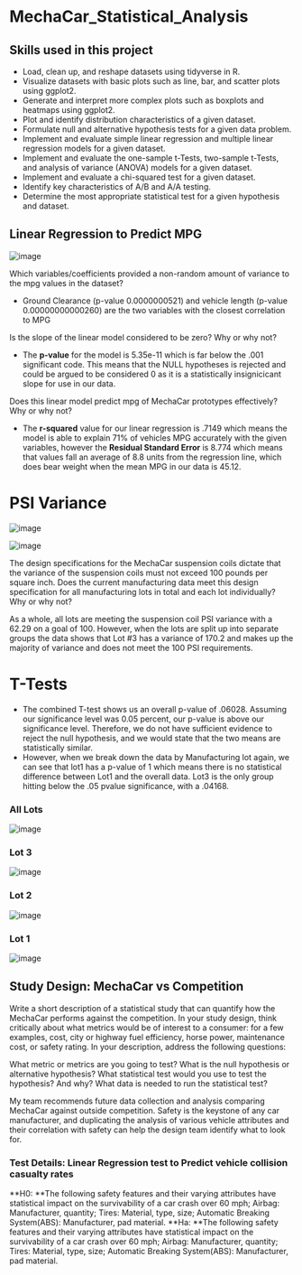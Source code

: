 # MechaCar_Statistical_Analysis

## Skills used in this project

 - Load, clean up, and reshape datasets using tidyverse in R.
 - Visualize datasets with basic plots such as line, bar, and scatter plots using ggplot2.
 - Generate and interpret more complex plots such as boxplots and heatmaps using ggplot2.
 - Plot and identify distribution characteristics of a given dataset.
 - Formulate null and alternative hypothesis tests for a given data problem.
 - Implement and evaluate simple linear regression and multiple linear regression models for a given dataset.
 - Implement and evaluate the one-sample t-Tests, two-sample t-Tests, and analysis of variance (ANOVA) models for a given dataset.
 - Implement and evaluate a chi-squared test for a given dataset.
 - Identify key characteristics of A/B and A/A testing.
 - Determine the most appropriate statistical test for a given hypothesis and dataset.



## Linear Regression to Predict MPG
![image](https://user-images.githubusercontent.com/107438816/194428933-bbd3d8d0-ea77-4d4a-9189-c1aacf77d66f.png)

Which variables/coefficients provided a non-random amount of variance to the mpg values in the dataset?
 - Ground Clearance (p-value 0.0000000521) and vehicle length (p-value 0.00000000000260) are the two variables with the closest correlation to MPG

Is the slope of the linear model considered to be zero? Why or why not?
 - The **p-value** for the model is 5.35e-11 which is far below the .001 significant code. This means that the NULL hypotheses is rejected and could be argued to be considered 0 as it is a statistically insignicicant slope for use in our data.

Does this linear model predict mpg of MechaCar prototypes effectively? Why or why not?
 - The **r-squared** value for our linear regression is .7149 which means the model is able to explain 71% of vehicles MPG accurately with the given variables, however the **Residual Standard Error** is 8.774 which means that values fall an average of 8.8 units from the regression line, which does bear weight when the mean MPG in our data is 45.12.



# PSI Variance
![image](https://user-images.githubusercontent.com/107438816/194436003-12643f43-a658-44a4-a531-8c85fd1f81a4.png)

![image](https://user-images.githubusercontent.com/107438816/194435637-47c14849-aecd-487b-a0ac-eda4d3a27364.png)

The design specifications for the MechaCar suspension coils dictate that the variance of the suspension coils must not exceed 100 pounds per square inch. Does the current manufacturing data meet this design specification for all manufacturing lots in total and each lot individually? Why or why not?

As a whole, all lots are meeting the suspension coil PSI variance with a 62.29 on a goal of 100. However, when the lots are split up into separate
 groups the data shows that Lot #3 has a variance of 170.2 and makes up the majority of variance and does not meet the 100 PSI requirements.


# T-Tests
 - The combined T-test shows us an overall p-value of .06028. Assuming our significance level was 0.05 percent, our p-value is above our significance level. Therefore, we do not have sufficient evidence to reject the null hypothesis, and we would state that the two means are statistically similar.
 - However, when we break down the data by Manufacturing lot again, we can see that lot1 has a p-value of 1 which means there is no statistical difference between Lot1 and the overall data. Lot3 is the only group hitting below the .05 pvalue significance, with a .04168.

### All Lots
![image](https://user-images.githubusercontent.com/107438816/194438720-54677e36-b6c5-406b-9a6f-6285dac37cf6.png)


### Lot 3
![image](https://user-images.githubusercontent.com/107438816/194438608-89f75e70-b296-46e4-9bb2-09a46910a2e8.png)

### Lot 2
![image](https://user-images.githubusercontent.com/107438816/194438639-ee1d2eb0-5821-42e9-9d1a-92c911815ef5.png)

### Lot 1
![image](https://user-images.githubusercontent.com/107438816/194438666-97262fbf-983f-43ca-8820-ab609066bc35.png)

## Study Design: MechaCar vs Competition

Write a short description of a statistical study that can quantify how the MechaCar performs against the competition. In your study design, think critically about what metrics would be of interest to a consumer: for a few examples, cost, city or highway fuel efficiency, horse power, maintenance cost, or safety rating.
In your description, address the following questions:

What metric or metrics are you going to test?
What is the null hypothesis or alternative hypothesis?
What statistical test would you use to test the hypothesis? And why?
What data is needed to run the statistical test?

My team recommends future data collection and analysis comparing MechaCar against outside competition. Safety is the keystone of any car manufacturer, and duplicating the analysis of various vehicle attributes and their correlation with safety can help the design team identify what to look for.

### Test Details: Linear Regression test to Predict vehicle collision casualty rates

**H0: **The following safety features and their varying attributes have statistical impact on the survivability of a car crash over 60 mph; Airbag: Manufacturer, quantity; Tires: Material, type, size; Automatic Breaking System(ABS): Manufacturer, pad material.
**Ha: **The following safety features and their varying attributes have statistical impact on the survivability of a car crash over 60 mph; Airbag: Manufacturer, quantity; Tires: Material, type, size; Automatic Breaking System(ABS): Manufacturer, pad material.


